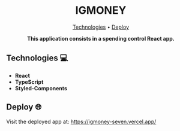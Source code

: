 <h1 align="center" style="font-weight: bold;">
  IGMONEY
</h1>
<p align="center">
 <a href="#tech">Technologies</a> • 
 <a href="#deploy">Deploy</a> 
</p>

<p align="center">
<b>This application consists in a spending control React app.</b>
</p>

<h2 id="tech">Technologies 💻</h2>

- **React**
- **TypeScript**
- **Styled-Components**

<h2 id="deploy">Deploy 🌐</h2>

Visit the deployed app at: https://igmoney-seven.vercel.app/
